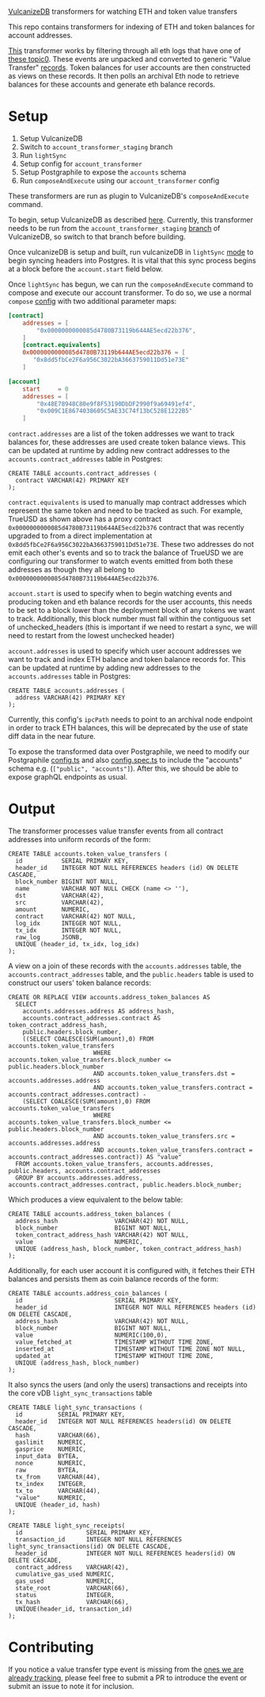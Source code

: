 [VulcanizeDB](https://github.com/vulcanize/maker-vulcanizedb) transformers for watching ETH and token value transfers

This repo contains transformers for indexing of ETH and token balances for account addresses.

[This](https://github.com/vulcanize/account_transformers/tree/master/transformers/account/light) 
transformer works by filtering through all eth logs that have one of [these topic0](https://github.com/vulcanize/account_transformers/blob/master/transformers/account/shared/constants/signatures.go#L56).
These events are unpacked and converted to generic "Value Transfer" [records](https://github.com/vulcanize/account_transformers/blob/master/transformers/account/light/models/model.go#L19).
Token balances for user accounts are then constructed  as views on these records.
It then polls an archival Eth node to retrieve balances for these accounts and generate eth balance records.

# Setup 

1. Setup VulcanizeDB
1. Switch to `account_transformer_staging` branch
1. Run `lightSync`
1. Setup config for `account_transformer`
1. Setup Postgraphile to expose the `accounts` schema
1. Run `composeAndExecute` using our `account_transformer` config

These transformers are run as plugin to VulcanizeDB's `composeAndExecute` command.

To begin, setup VulcanizeDB as described [here](https://github.com/vulcanize/maker-vulcanizedb#project-setup).
Currently, this transformer needs to be run from the `account_transformer_staging` [branch](https://github.com/vulcanize/maker-vulcanizedb/tree/account_transformer_staging)
of VulcanizeDB, so switch to that branch before building.

Once vulcanizeDB is setup and built, run vulcanizeDB in `lightSync` [mode](https://github.com/vulcanize/maker-vulcanizedb#alternatively-sync-in-light-mode)
to begin syncing headers into Postgres. It is vital that this sync process begins at a block before the `account.start` field below.

Once `lightSync` has begun, we can run the `composeAndExecute` command to compose and execute our account transformer. To
do so, we use a normal `compose` [config](https://github.com/vulcanize/maker-vulcanizedb#contractwatcher) with two additional parameter maps:

```toml
[contract]
    addresses = [
        "0x0000000000085d4780B73119b644AE5ecd22b376",
    ]
    [contract.equivalents]
    0x0000000000085d4780B73119b644AE5ecd22b376 = [
       "0x8dd5fbCe2F6a956C3022bA3663759011Dd51e73E"
    ]

[account]
    start     = 0
    addresses = [
        "0x48E78948C80e9f8F53190DbDF2990f9a69491ef4",
        "0x009C1E8674038605C5AE33C74f13bC528E1222B5"
    ]
```
`contract.addresses` are a list of the token addresses we want to track balances for, these addresses are used create token balance views.
This can be updated at runtime by adding new contract addresses to the `accounts.contract_addresses` table in Postgres:

```postgresql
CREATE TABLE accounts.contract_addresses (
  contract VARCHAR(42) PRIMARY KEY
);
```
`contract.equivalents` is used to manually map contract addresses which represent the same token and need to be tracked
as such. For example, TrueUSD as shown above has a proxy contract `0x0000000000085d4780B73119b644AE5ecd22b376`
contract that was recently upgraded to from a direct implementation at `0x8dd5fbCe2F6a956C3022bA3663759011Dd51e73E`. 
These two addresses do not emit each other's events and so to track the balance of TrueUSD we are configuring our
transformer to watch events emitted from both these addresses as though they all belong to `0x0000000000085d4780B73119b644AE5ecd22b376`.

`account.start` is used to specify when to begin watching events and producing token and eth balance records for the user accounts,
this needs to be set to a block lower than the deployment block of any tokens we want to track. Additionally, this block number must fall within
the contiguous set of unchecked_headers (this is important if we need to restart a sync, we will need to restart from the lowest unchecked header)

`account.addresses` is used to specify which user account addresses we want to track and index ETH balance and token balance
records for. This can be updated at runtime by adding new addresses to the `accounts.addresses` table in Postgres: 

```postgresql
CREATE TABLE accounts.addresses (
  address VARCHAR(42) PRIMARY KEY
);
```

Currently, this config's `ipcPath` needs to point to an archival node endpoint in order to track ETH balances, this will be deprecated
by the use of state diff data in the near future.

To expose the transformed data over Postgraphile, we need to modify our Postgraphile [config.ts](https://github.com/vulcanize/maker-vulcanizedb/blob/staging/postgraphile/src/server/config.ts#L42)
and also [config.spec.ts](https://github.com/vulcanize/maker-vulcanizedb/blob/staging/postgraphile/spec/server/config.spec.ts) to include the "accounts" schema
e.g. (`["public", "accounts"]`). After this, we should be able to expose graphQL endpoints as usual.


# Output

The transformer processes value transfer events from all contract addresses into uniform records of the form:

```postgresql
CREATE TABLE accounts.token_value_transfers (
  id           SERIAL PRIMARY KEY,
  header_id    INTEGER NOT NULL REFERENCES headers (id) ON DELETE CASCADE,
  block_number BIGINT NOT NULL,
  name         VARCHAR NOT NULL CHECK (name <> ''),
  dst          VARCHAR(42),
  src          VARCHAR(42),
  amount       NUMERIC,
  contract     VARCHAR(42) NOT NULL,
  log_idx      INTEGER NOT NULL,
  tx_idx       INTEGER NOT NULL,
  raw_log      JSONB,
  UNIQUE (header_id, tx_idx, log_idx)
);
```

A view on a join of these records with the `accounts.addresses` table, the `accounts.contract_addresses` table, and
the `public.headers` table is used to construct our users' token balance records:

```postgresql
CREATE OR REPLACE VIEW accounts.address_token_balances AS
  SELECT
    accounts.addresses.address AS address_hash,
    accounts.contract_addresses.contract AS token_contract_address_hash,
    public.headers.block_number,
    ((SELECT COALESCE(SUM(amount),0) FROM accounts.token_value_transfers
                        WHERE accounts.token_value_transfers.block_number <= public.headers.block_number
                        AND accounts.token_value_transfers.dst = accounts.addresses.address
                        AND accounts.token_value_transfers.contract = accounts.contract_addresses.contract) -
    (SELECT COALESCE(SUM(amount),0) FROM accounts.token_value_transfers
                        WHERE accounts.token_value_transfers.block_number <= public.headers.block_number
                        AND accounts.token_value_transfers.src = accounts.addresses.address
                        AND accounts.token_value_transfers.contract = accounts.contract_addresses.contract)) AS "value"
  FROM accounts.token_value_transfers, accounts.addresses, public.headers, accounts.contract_addresses
  GROUP BY accounts.addresses.address, accounts.contract_addresses.contract, public.headers.block_number;
```

Which produces a view equivalent to the below table:

```postgresql
CREATE TABLE accounts.address_token_balances (
  address_hash                VARCHAR(42) NOT NULL,
  block_number                BIGINT NOT NULL,
  token_contract_address_hash VARCHAR(42) NOT NULL,
  value                       NUMERIC,
  UNIQUE (address_hash, block_number, token_contract_address_hash)
);
```

Additionally, for each user account it is configured with, it fetches their ETH balances and persists them as coin
balance records of the form:

```postgresql
CREATE TABLE accounts.address_coin_balances (
  id                          SERIAL PRIMARY KEY,
  header_id                   INTEGER NOT NULL REFERENCES headers (id) ON DELETE CASCADE,
  address_hash                VARCHAR(42) NOT NULL,
  block_number                BIGINT NOT NULL,
  value                       NUMERIC(100,0),
  value_fetched_at            TIMESTAMP WITHOUT TIME ZONE,
  inserted_at                 TIMESTAMP WITHOUT TIME ZONE NOT NULL,
  updated_at                  TIMESTAMP WITHOUT TIME ZONE,
  UNIQUE (address_hash, block_number)
);
```

It also syncs the users (and only the users) transactions and receipts into the core vDB `light_sync_transactions` table

```postgresql
CREATE TABLE light_sync_transactions (
  id          SERIAL PRIMARY KEY,
  header_id   INTEGER NOT NULL REFERENCES headers(id) ON DELETE CASCADE,
  hash        VARCHAR(66),
  gaslimit    NUMERIC,
  gasprice    NUMERIC,
  input_data  BYTEA,
  nonce       NUMERIC,
  raw         BYTEA,
  tx_from     VARCHAR(44),
  tx_index    INTEGER,
  tx_to       VARCHAR(44),
  "value"     NUMERIC,
  UNIQUE (header_id, hash)
);
```

```postgresql
CREATE TABLE light_sync_receipts(
  id                  SERIAL PRIMARY KEY,
  transaction_id      INTEGER NOT NULL REFERENCES light_sync_transactions(id) ON DELETE CASCADE,
  header_id           INTEGER NOT NULL REFERENCES headers(id) ON DELETE CASCADE,
  contract_address    VARCHAR(42),
  cumulative_gas_used NUMERIC,
  gas_used            NUMERIC,
  state_root          VARCHAR(66),
  status              INTEGER,
  tx_hash             VARCHAR(66),
  UNIQUE(header_id, transaction_id)
);
```

# Contributing
If you notice a value transfer type event is missing from the [ones we are already tracking](https://github.com/vulcanize/account_transformers/blob/master/transformers/account/shared/constants/signatures.go#L56),
please feel free to submit a PR to introduce the event or submit an issue to note it for inclusion.
